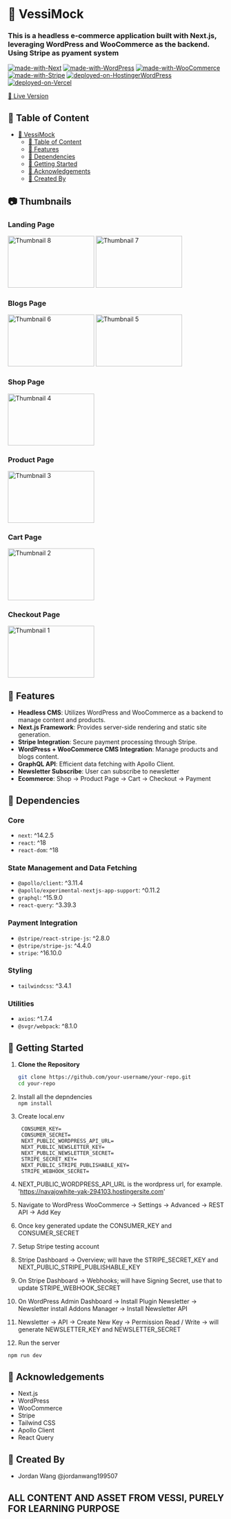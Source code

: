 # 👟 VessiMock

### This is a headless e-commerce application built with Next.js, leveraging WordPress and WooCommerce as the backend. Using Stripe as pyament system

[![made-with-Next](https://img.shields.io/badge/Made%20with-Next.js%20-success)](https://nextjs.org/)
[![made-with-WordPress](https://img.shields.io/badge/Made%20with-WordPress%20-blue)](https://wordpress.com/)
[![made-with-WooCommerce](https://img.shields.io/badge/Made%20with-WooCommerce%20-yellow)](https://woocommerce.com/)
[![made-with-Stripe](https://img.shields.io/badge/Made%20with-Stripe%20-orange)](https://stripe.com/)
[![deployed-on-HostingerWordPress](https://img.shields.io/badge/Deployed%20on-Hostinger%20-orange)](https://www.hostinger.com/)
[![deployed-on-Vercel](https://img.shields.io/badge/Deployed%20on-Vercel%20-orange)](https://vercel.com/)

[🚙 Live Version](https://headless-woo-vessi-mock.vercel.app/)

## 📑 Table of Content
- [👟 VessiMock](#-vessimock)
  - [📑 Table of Content](#-table-of-content)
  - [🌟 Features](#-features)
  - [🧱 Dependencies](#-dependencies)
  - [🚀 Getting Started](#-getting-started)
  - [📘 Acknowledgements](#-acknowledgements)
  - [🔨 Created By](#-created-by)
    
## 📷 Thumbnails
### Landing Page
<img src="https://github.com/user-attachments/assets/92f1282c-ee9b-4787-89a4-e7d25981aef0" alt="Thumbnail 8" width="200" height="120">
<img src="https://github.com/user-attachments/assets/2c6d648c-6471-4cb9-99b1-28ebfffb2ce9" alt="Thumbnail 7" width="200" height="120">

### Blogs Page
<img src="https://github.com/user-attachments/assets/c1cc5a66-7969-4117-a944-bacb83139357" alt="Thumbnail 6" width="200" height="120">
<img src="https://github.com/user-attachments/assets/a3923463-a5cf-42a6-9472-e855504dc938" alt="Thumbnail 5" width="200" height="120">


### Shop Page
<img src="https://github.com/user-attachments/assets/940fb334-5679-4357-aa19-b4fe280a124b" alt="Thumbnail 4" width="200" height="120">

### Product Page
<img src="https://github.com/user-attachments/assets/f31a2dda-89ab-4356-a9fe-c401b0665941" alt="Thumbnail 3" width="200" height="120">

### Cart Page
<img src="https://github.com/user-attachments/assets/a1f0fb67-1d39-44cd-97b5-41e750105be8" alt="Thumbnail 2" width="200" height="120">

### Checkout Page
<img src="https://github.com/user-attachments/assets/b77c030b-ec94-4bdb-9972-c01931c6c53e" alt="Thumbnail 1" width="200" height="120">



## 🌟 Features

- **Headless CMS**: Utilizes WordPress and WooCommerce as a backend to manage content and products.
- **Next.js Framework**: Provides server-side rendering and static site generation.
- **Stripe Integration**: Secure payment processing through Stripe.
- **WordPress + WooCommerce CMS Integration**: Manage products and blogs content.
- **GraphQL API**: Efficient data fetching with Apollo Client.
- **Newsletter Subscribe**: User can subscribe to newsletter
- **Ecommerce**: Shop -> Product Page -> Cart -> Checkout -> Payment

## 🧱 Dependencies

### Core

- `next`: ^14.2.5
- `react`: ^18
- `react-dom`: ^18

### State Management and Data Fetching

- `@apollo/client`: ^3.11.4
- `@apollo/experimental-nextjs-app-support`: ^0.11.2
- `graphql`: ^15.9.0
- `react-query`: ^3.39.3

### Payment Integration

- `@stripe/react-stripe-js`: ^2.8.0
- `@stripe/stripe-js`: ^4.4.0
- `stripe`: ^16.10.0

### Styling

- `tailwindcss`: ^3.4.1

### Utilities

- `axios`: ^1.7.4
- `@svgr/webpack`: ^8.1.0

## 🚀 Getting Started

1. **Clone the Repository**

   ```bash
   git clone https://github.com/your-username/your-repo.git
   cd your-repo
2. Install all the depndencies <br>
   `npm install`
3. Create local.env
   ```
    CONSUMER_KEY=
    CONSUMER_SECRET=
    NEXT_PUBLIC_WORDPRESS_API_URL=
    NEXT_PUBLIC_NEWSLETTER_KEY=
    NEXT_PUBLIC_NEWSLETTER_SECRET=
    STRIPE_SECRET_KEY=
    NEXT_PUBLIC_STRIPE_PUBLISHABLE_KEY=
    STRIPE_WEBHOOK_SECRET=
   ```
4. NEXT_PUBLIC_WORDPRESS_API_URL is the wordpress url, for example. 'https://navajowhite-yak-294103.hostingersite.com'
5. Navigate to WordPress WooCommerce -> Settings -> Advanced -> REST API -> Add Key
6. Once key generated update the CONSUMER_KEY and CONSUMER_SECRET
7. Setup Stripe testing account
8. Stripe Dashboard -> Overview; will have the STRIPE_SECRET_KEY and NEXT_PUBLIC_STRIPE_PUBLISHABLE_KEY
9. On Stripe Dashboard -> Webhooks; will have Signing Secret, use that to update STRIPE_WEBHOOK_SECRET
10. On WordPress Admin Dashboard -> Install Plugin Newsletter -> Newsletter install Addons Manager -> Install Newsletter API
11. Newsletter -> API -> Create New Key -> Permission Read / Write -> will generate NEWSLETTER_KEY and NEWSLETTER_SECRET  
12. Run the server
   ```sh
   npm run dev
   ```

## 📘 Acknowledgements
- Next.js
- WordPress
- WooCommerce
- Stripe
- Tailwind CSS
- Apollo Client
- React Query

## 🔨 Created By
- Jordan Wang @jordanwang199507
## ALL CONTENT AND ASSET FROM VESSI, PURELY FOR LEARNING PURPOSE
